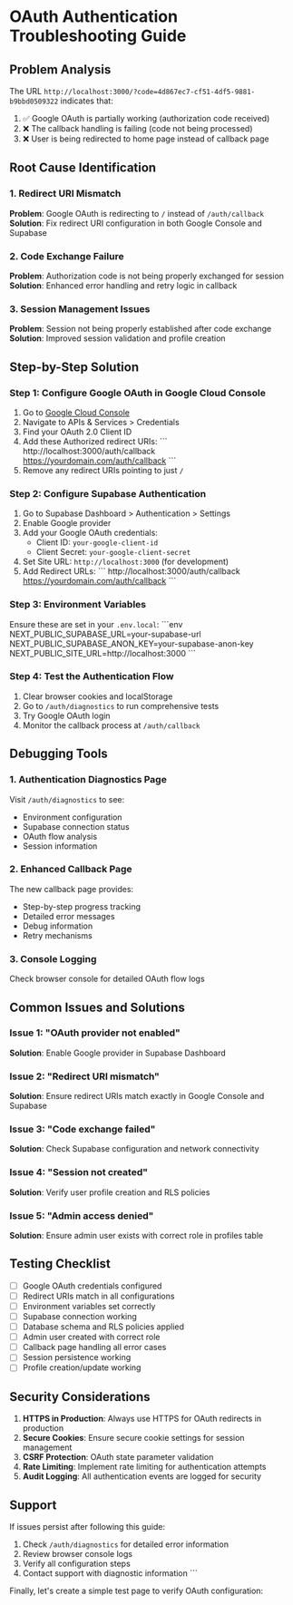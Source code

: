 # OAuth Authentication Troubleshooting Guide

## Problem Analysis

The URL `http://localhost:3000/?code=4d867ec7-cf51-4df5-9881-b9bbd0509322` indicates that:

1. ✅ Google OAuth is partially working (authorization code received)
2. ❌ The callback handling is failing (code not being processed)
3. ❌ User is being redirected to home page instead of callback page

## Root Cause Identification

### 1. Redirect URI Mismatch
**Problem**: Google OAuth is redirecting to `/` instead of `/auth/callback`
**Solution**: Fix redirect URI configuration in both Google Console and Supabase

### 2. Code Exchange Failure
**Problem**: Authorization code is not being properly exchanged for session
**Solution**: Enhanced error handling and retry logic in callback

### 3. Session Management Issues
**Problem**: Session not being properly established after code exchange
**Solution**: Improved session validation and profile creation

## Step-by-Step Solution

### Step 1: Configure Google OAuth in Google Cloud Console

1. Go to [Google Cloud Console](https://console.cloud.google.com/)
2. Navigate to APIs & Services > Credentials
3. Find your OAuth 2.0 Client ID
4. Add these Authorized redirect URIs:
   \`\`\`
   http://localhost:3000/auth/callback
   https://yourdomain.com/auth/callback
   \`\`\`
5. Remove any redirect URIs pointing to just `/`

### Step 2: Configure Supabase Authentication

1. Go to Supabase Dashboard > Authentication > Settings
2. Enable Google provider
3. Add your Google OAuth credentials:
   - Client ID: `your-google-client-id`
   - Client Secret: `your-google-client-secret`
4. Set Site URL: `http://localhost:3000` (for development)
5. Add Redirect URLs:
   \`\`\`
   http://localhost:3000/auth/callback
   https://yourdomain.com/auth/callback
   \`\`\`

### Step 3: Environment Variables

Ensure these are set in your `.env.local`:
\`\`\`env
NEXT_PUBLIC_SUPABASE_URL=your-supabase-url
NEXT_PUBLIC_SUPABASE_ANON_KEY=your-supabase-anon-key
NEXT_PUBLIC_SITE_URL=http://localhost:3000
\`\`\`

### Step 4: Test the Authentication Flow

1. Clear browser cookies and localStorage
2. Go to `/auth/diagnostics` to run comprehensive tests
3. Try Google OAuth login
4. Monitor the callback process at `/auth/callback`

## Debugging Tools

### 1. Authentication Diagnostics Page
Visit `/auth/diagnostics` to see:
- Environment configuration
- Supabase connection status
- OAuth flow analysis
- Session information

### 2. Enhanced Callback Page
The new callback page provides:
- Step-by-step progress tracking
- Detailed error messages
- Debug information
- Retry mechanisms

### 3. Console Logging
Check browser console for detailed OAuth flow logs

## Common Issues and Solutions

### Issue 1: "OAuth provider not enabled"
**Solution**: Enable Google provider in Supabase Dashboard

### Issue 2: "Redirect URI mismatch"
**Solution**: Ensure redirect URIs match exactly in Google Console and Supabase

### Issue 3: "Code exchange failed"
**Solution**: Check Supabase configuration and network connectivity

### Issue 4: "Session not created"
**Solution**: Verify user profile creation and RLS policies

### Issue 5: "Admin access denied"
**Solution**: Ensure admin user exists with correct role in profiles table

## Testing Checklist

- [ ] Google OAuth credentials configured
- [ ] Redirect URIs match in all configurations
- [ ] Environment variables set correctly
- [ ] Supabase connection working
- [ ] Database schema and RLS policies applied
- [ ] Admin user created with correct role
- [ ] Callback page handling all error cases
- [ ] Session persistence working
- [ ] Profile creation/update working

## Security Considerations

1. **HTTPS in Production**: Always use HTTPS for OAuth redirects in production
2. **Secure Cookies**: Ensure secure cookie settings for session management
3. **CSRF Protection**: OAuth state parameter validation
4. **Rate Limiting**: Implement rate limiting for authentication attempts
5. **Audit Logging**: All authentication events are logged for security

## Support

If issues persist after following this guide:
1. Check `/auth/diagnostics` for detailed error information
2. Review browser console logs
3. Verify all configuration steps
4. Contact support with diagnostic information
\`\`\`

Finally, let's create a simple test page to verify OAuth configuration:

